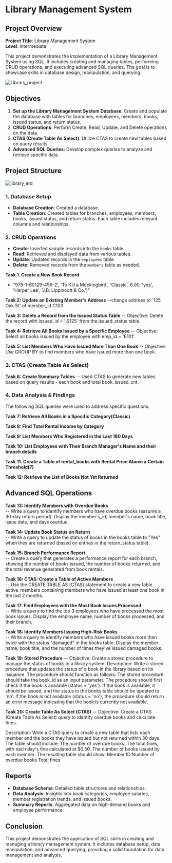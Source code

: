 # Library Management System 

## Project Overview

**Project Title**: Library Management System  
**Level**: Intermediate  

This project demonstrates the implementation of a Library Management System using SQL. It includes creating and managing tables, 
performing CRUD operations, and executing advanced SQL queries. The goal is to showcase skills in database design, manipulation, and querying.

![Library_project](https://github.com/najirh/Library-System-Management---P2/blob/main/library.jpg)

## Objectives

1. **Set up the Library Management System Database**:
   Create and populate the database with tables for branches, employees, members, books, issued status, and return status.
2. **CRUD Operations**:
   Perform Create, Read, Update, and Delete operations on the data.
3. **CTAS (Create Table As Select)**:
   Utilize CTAS to create new tables based on query results.
4. **Advanced SQL Queries**:
   Develop complex queries to analyze and retrieve specific data.

## Project Structure

![library_erd](https://github.com/user-attachments/assets/e778422c-af63-41cd-b1cd-aab95a1c8e2f)

### 1. Database Setup

- **Database Creation**: Created a database.
- **Table Creation**: Created tables for branches, employees, members, books, issued status, and return status.
                      Each table includes relevant columns and relationships.


### 2. CRUD Operations

- **Create**: Inserted sample records into the `books` table.
- **Read**: Retrieved and displayed data from various tables.
- **Update**: Updated records in the `employees` table.
- **Delete**: Removed records from the `members` table as needed.

**Task 1. Create a New Book Record** <br>
- "978-1-60129-456-2', 'To Kill a Mockingbird', 'Classic', 6.00, 'yes', 'Harper Lee', 'J.B. Lippincott & Co.')"

**Task 2: Update an Existing Member's Address**
--change address to '125 Oak St' of member_id C103

**Task 3: Delete a Record from the Issued Status Table**
-- Objective: Delete the record with issued_id = 'IS125' from the issued_status table.

**Task 4: Retrieve All Books Issued by a Specific Employee** 
-- Objective: Select all books issued by the employee with emp_id = 'E101'.

**Task 5: List Members Who Have Issued More Than One Book**
-- Objective: Use GROUP BY to find members who have issued more than one book.


### 3. CTAS (Create Table As Select)

**Task 6: Create Summary Tables**
-- Used CTAS to generate new tables based on query results - each book and total book_issued_cnt.


### 4. Data Analysis & Findings

The following SQL queries were used to address specific questions:

 **Task 7: Retrieve All Books in a Specific Category(Classic)**

**Task 8: Find Total Rental Income by Category**

**Task 9: List Members Who Registered in the Last 180 Days**

**Task 10: List Employees with Their Branch Manager's Name and their branch details**

**Task 11. Create a Table of rental_books with Rental Price Above a Certain Threshold(7)**

**Task 12: Retrieve the List of Books Not Yet Returned**


## Advanced SQL Operations

**Task 13: Identify Members with Overdue Books**  
-- Write a query to identify members who have overdue books (assume a 30-day return period). 
   Display the member's_id, member's name, book title, issue date, and days overdue.

**Task 14: Update Book Status on Return**  
-- Write a query to update the status of books in the books table to "Yes" when they are returned 
   (based on entries in the return_status table).

**Task 15: Branch Performance Report**  
-- Create a query that generates a performance report for each branch, showing the number of books issued, 
   the number of books returned, and the total revenue generated from book rentals.

**Task 16: CTAS: Create a Table of Active Members**  
-- Use the CREATE TABLE AS (CTAS) statement to create a new table active_members containing members who have 
   issued at least one book in the last 2 months.

**Task 17: Find Employees with the Most Book Issues Processed**  
-- Write a query to find the top 3 employees who have processed the most book issues. Display the employee name, 
   number of books processed, and their branch.

**Task 18: Identify Members Issuing High-Risk Books**  
-- Write a query to identify members who have issued books more than twice with the status "damaged" in the books table.
   Display the member name, book title, and the number of times they've issued damaged books.    

**Task 19: Stored Procedure**
-- Objective: Create a stored procedure to manage the status of books in a library system.
   Description:
   Write a stored procedure that updates the status of a book in the library based on its issuance. The procedure should function 
   as follows:
   The stored procedure should take the book_id as an input parameter.
   The procedure should first check if the book is available (status = 'yes').
   If the book is available, it should be issued, and the status in the books table should be updated to 'no'.
   If the book is not available (status = 'no'), the procedure should return an error message indicating that the book is currently 
   not available.

**Task 20: Create Table As Select (CTAS)**
-- Objective: Create a CTAS (Create Table As Select) query to identify overdue books and calculate fines.

   Description: Write a CTAS query to create a new table that lists each member and the books they have issued but not returned 
   within 30 days. The table should 
   include:
   The number of overdue books.
   The total fines, with each day's fine calculated at $0.50.
   The number of books issued by each member.
   The resulting table should show:
   Member ID
   Number of overdue books
   Total fines

## Reports

- **Database Schema**: Detailed table structures and relationships.
- **Data Analysis**: Insights into book categories, employee salaries, member registration trends, and issued books.
- **Summary Reports**: Aggregated data on high-demand books and employee performance.

## Conclusion

This project demonstrates the application of SQL skills in creating and managing a library management system. It includes database setup,
data manipulation, and advanced querying, providing a solid foundation for data management and analysis.
